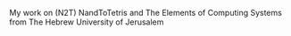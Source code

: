 My work on (N2T) NandToTetris and The Elements of Computing Systems from The Hebrew University of Jerusalem
